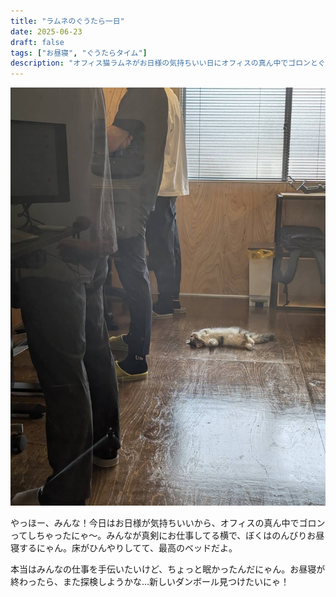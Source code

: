 ```yaml
---
title: "ラムネのぐうたら一日"
date: 2025-06-23
draft: false
tags: ["お昼寝", "ぐうたらタイム"]
description: "オフィス猫ラムネがお日様の気持ちいい日にオフィスの真ん中でゴロンとぐうたらお昼寝している様子。みんながお仕事する横でのんびりリラックスタイム。"
---
```


![オフィス猫ラムネがお日様の気持ちいい日にオフィスの真ん中でゴロンとぐうたらお昼寝している様子、みんながお仕事する横でのんびりリラックスタイム](/images/cat-2025-07-30T12-49-39.jpg)

やっほー、みんな！今日はお日様が気持ちいいから、オフィスの真ん中でゴロンってしちゃったにゃ〜。みんなが真剣にお仕事してる横で、ぼくはのんびりお昼寝するにゃん。床がひんやりしてて、最高のベッドだよ。

本当はみんなの仕事を手伝いたいけど、ちょっと眠かったんだにゃん。お昼寝が終わったら、また探検しようかな…新しいダンボール見つけたいにゃ！
